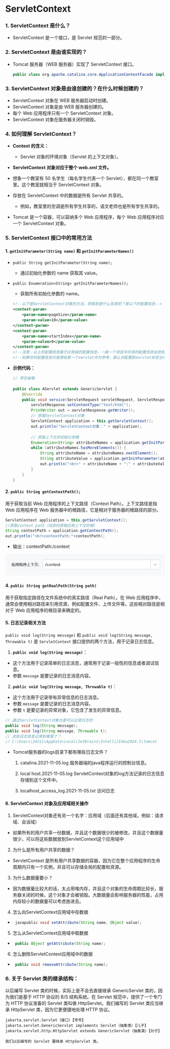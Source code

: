 # ServletContext

### 1. ServletContext 是什么？

- ServletContext 是一个接口，是 Servlet 规范的一部分。

### 2. ServletContext 是由谁实现的？

- Tomcat 服务器（WEB 服务器）实现了 ServletContext 接口。

  ```java
  public class org.apache.catalina.core.ApplicationContextFacade implements ServletContext {}
  ```

### 3. ServletContext 对象是由谁创建的？在什么时候创建的？

- ServletContext 对象在 WEB 服务器启动时创建。
- ServletContext 对象是由 WEB 服务器创建的。
- 每个 Web 应用程序只有一个 ServletContext 对象。
- ServletContext 对象在服务器关闭时销毁。

### 4. 如何理解 ServletContext？

- **Context 的含义：**
  - Servlet 对象的环境对象（Servlet 的上下文对象）。

- **ServletContext 对象对应于整个 web.xml 文件。**
- 想象一个教室有 50 名学生（每名学生代表一个 Servlet），都在同一个教室里。这个教室就相当于 ServletContext 对象。
- 存放在 ServletContext 中的数据是所有 Servlet 共享的。
  - 例如，教室里的空调是所有学生共享的，语文老师也是所有学生共享的。
- Tomcat 是一个容器，可以容纳多个 Web 应用程序，每个 Web 应用程序对应一个 ServletContext 对象。

### 5. ServletContext 接口中的常用方法

#### 1. `getInitParameter(String name)` 和 `getInitParameterNames()`

- `public String getInitParameter(String name);`

  - 通过初始化参数的 name 获取其 value。

- `public Enumeration<String> getInitParameterNames();`

  - 获取所有初始化参数的 name。

   ```xml
   <!--以下是ServletContext对象的方法，获取到是什么信息呢？是以下的配置信息-->
   <context-param>
       <param-name>pageSize</param-name>
       <param-value>10</param-value>
   </context-param>
   <context-param>
       <param-name>startIndex</param-name>
       <param-value>0</param-value>
   </context-param>
   <!--注意：以上的配置信息属于应用级的配置信息，一般一个项目中共享的配置信息会放到以上的标签当中。-->
   <!--如果你的配置信息只是想给某一个servlet作为参考，那么你配置到servlet标签当中即可，使用ServletConfig对象来获取。-->
   ```

- **示例代码：**

  ```java
  // 导包省略
  
  public class AServlet extends GenericServlet {
      @Override
      public void service(ServletRequest servletRequest, ServletResponse servletResponse) throws ServletException, IOException {
          servletResponse.setContentType("text/html");
          PrintWriter out = servletResponse.getWriter();
          // 获取ServletContext对象
          ServletContext application = this.getServletContext();
          out.println("ServletContext对象：" + application);
  
          // 获取上下文的初始化参数
          Enumeration<String> attributeNames = application.getInitParameterNames();
          while (attributeNames.hasMoreElements()) {
              String attributeName = attributeNames.nextElement();
              String attributeValue = application.getInitParameter(attributeName);
              out.println("<br>" + attributeName + ":" + attributeValue);
          }
      }
  }
  ```

#### 2. `public String getContextPath();`

用于获取当前 Web 应用程序的上下文路径（Context Path）。上下文路径是指 Web 应用程序在 Web 服务器中的根路径，它是相对于服务器的根路径的部分。

```java
ServletContext application = this.getServletContext();
//获取context path（动态的获取应用上下文的根）
String contextPath = application.getContextPath();
out.println("<br>contextPath:"+contextPath);
```

- 输出：contextPath:/context

![图片描述](../../assets/上下文.png)


#### 4. `public String getRealPath(String path)`

用于获取指定路径在文件系统中的真实路径（Real Path）。在 Web 应用程序中，通常会使用相对路径来引用资源，例如配置文件、上传文件等。这些相对路径是相对于 Web 应用程序的根目录来确定的。

#### 5. 日志记录相关方法

`public void log(String message)` 和 `public void log(String message, Throwable t)` 是 `ServletContext` 接口提供的两个方法，用于记录日志信息。

1. **`public void log(String message)`**：
  - 这个方法用于记录简单的日志消息，通常用于记录一般性的信息或者调试信息。
  - 参数 `message` 是要记录的日志消息内容。

2. **`public void log(String message, Throwable t)`**：
  - 这个方法用于记录带有异常信息的日志消息。
  - 参数 `message` 是要记录的日志消息内容。
  - 参数 `t` 是要记录的异常对象，它包含了发生的异常信息。

```java
// 通过ServletContext对象也是可以记录日志的
public void log(String message);
public void log(String message, Throwable t);
// 这些日志信息记录到哪里了？
// C:\Users\24211\AppData\Local\JetBrains\IntelliJIdea2024.1\tomcat

```

- Tomcat服务器的logs目录下都有哪些日志文件？

  1. catalina.2021-11-05.log 服务器端的java程序运行的控制台信息。

  2. local host.2021-11-05.log ServletContext对象的log方法记录的日志信息存储到这个文件中。

  3. localhost_access_log.2021-11-05.txt 访问日志

#### 6. ServletContext 对象及应用域相关操作

1. ServletContext对象还有另一个名字：应用域（后面还有其他域，例如：请求域、会话域）
  - 如果所有的用户共享一份数据，并且这个数据很少的被修改，并且这个数据量很少，可以将这些数据放到ServletContext这个应用域中

2. 为什么是所有用户共享的数据？

  - ServletContext 是所有用户共享数据的容器，因为它在整个应用程序的生命周期内只有一个实例，并且可以存储全局的配置和资源。

3. 为什么数据量要小？

  -  因为数据量比较大的话，太占用堆内存，并且这个对象的生命周期比较长，服务器关闭的时候，这个对象才会被销毁。大数据量会影响服务器的性能，占用内存较小的数据量可以考虑放进去。

4. 怎么向ServletContext应用域中存数据

  - ```java
     javapublic void setAttribute(String name, Object value);
     ```

5. 怎么从ServletContext应用域中取数据

  - ```java
     public Object getAttribute(String name);
     ```

6. 怎么删除ServletContext应用域中的数据

  - ```java
     public void removeAttribute(String name); 
     ```

### 6. 关于 Servlet 类的继承结构：

以后编写 Servlet 类的时候，实际上是不会去直接继承 GenericServlet 类的，因为我们是基于 HTTP 协议的 B/S 结构系统。在 Servlet 规范中，提供了一个专门为 HTTP 协议准备的 Servlet 类叫做 HttpServlet。我们编写的 Servlet 类应当继承 HttpServlet 类，因为它更便捷地处理 HTTP 协议。

```mark
jakarta.servlet.Servlet（接口）【爷爷】
jakarta.servlet.GenericServlet implements Servlet（抽象类）【儿子】
jakarta.servlet.http.HttpServlet extends GenericServlet（抽象类）【孙子】

我们以后编写的 Servlet 要继承 HttpServlet 类。

```
